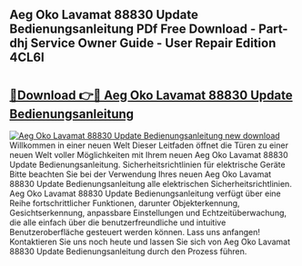 ## Aeg Oko Lavamat 88830 Update Bedienungsanleitung PDf Free Download - Part-dhj Service Owner Guide - User Repair Edition 4CL6l

# <h2><a href="http://df35ruh.blite.top/?on=Aeg+Oko+Lavamat+88830+Update+Bedienungsanleitung">🔗Download 👉🔴 Aeg Oko Lavamat 88830 Update Bedienungsanleitung</a></h2>

[![Aeg Oko Lavamat 88830 Update Bedienungsanleitung new download](https://i.imgur.com/lujVjoI.png)](http://df35ruh.blite.top/?on=Aeg+Oko+Lavamat+88830+Update+Bedienungsanleitung)
Willkommen in einer neuen Welt Dieser Leitfaden öffnet die Türen zu einer neuen Welt voller Möglichkeiten mit Ihrem neuen Aeg Oko Lavamat 88830 Update Bedienungsanleitung. Sicherheitsrichtlinien für elektrische Geräte Bitte beachten Sie bei der Verwendung Ihres neuen Aeg Oko Lavamat 88830 Update Bedienungsanleitung alle elektrischen Sicherheitsrichtlinien. Aeg Oko Lavamat 88830 Update Bedienungsanleitung verfügt über eine Reihe fortschrittlicher Funktionen, darunter Objekterkennung, Gesichtserkennung, anpassbare Einstellungen und Echtzeitüberwachung, die alle einfach über die benutzerfreundliche und intuitive Benutzeroberfläche gesteuert werden können. Lass uns anfangen! Kontaktieren Sie uns noch heute und lassen Sie sich von Aeg Oko Lavamat 88830 Update Bedienungsanleitung durch den Prozess führen.
